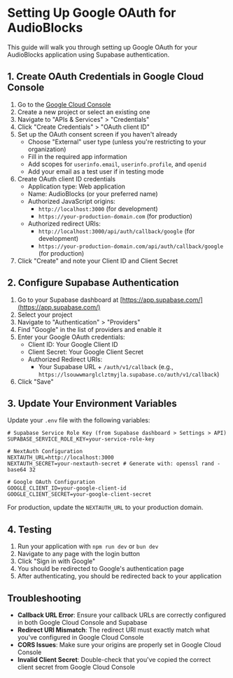 # Setting Up Google OAuth for AudioBlocks

This guide will walk you through setting up Google OAuth for your AudioBlocks application using Supabase authentication.

## 1. Create OAuth Credentials in Google Cloud Console

1. Go to the [Google Cloud Console](https://console.cloud.google.com/)
2. Create a new project or select an existing one
3. Navigate to "APIs & Services" > "Credentials"
4. Click "Create Credentials" > "OAuth client ID"
5. Set up the OAuth consent screen if you haven't already
   - Choose "External" user type (unless you're restricting to your organization)
   - Fill in the required app information
   - Add scopes for `userinfo.email`, `userinfo.profile`, and `openid`
   - Add your email as a test user if in testing mode
6. Create OAuth client ID credentials
   - Application type: Web application
   - Name: AudioBlocks (or your preferred name)
   - Authorized JavaScript origins: 
     - `http://localhost:3000` (for development)
     - `https://your-production-domain.com` (for production)
   - Authorized redirect URIs:
     - `http://localhost:3000/api/auth/callback/google` (for development)
     - `https://your-production-domain.com/api/auth/callback/google` (for production)
7. Click "Create" and note your Client ID and Client Secret

## 2. Configure Supabase Authentication

1. Go to your Supabase dashboard at [https://app.supabase.com/](https://app.supabase.com/)
2. Select your project
3. Navigate to "Authentication" > "Providers"
4. Find "Google" in the list of providers and enable it
5. Enter your Google OAuth credentials:
   - Client ID: Your Google Client ID
   - Client Secret: Your Google Client Secret
   - Authorized Redirect URIs: 
     - Your Supabase URL + `/auth/v1/callback` (e.g., `https://lsouwwmarglclztmyjla.supabase.co/auth/v1/callback`)
6. Click "Save"

## 3. Update Your Environment Variables

Update your `.env` file with the following variables:

```
# Supabase Service Role Key (from Supabase dashboard > Settings > API)
SUPABASE_SERVICE_ROLE_KEY=your-service-role-key

# NextAuth Configuration
NEXTAUTH_URL=http://localhost:3000
NEXTAUTH_SECRET=your-nextauth-secret # Generate with: openssl rand -base64 32

# Google OAuth Configuration
GOOGLE_CLIENT_ID=your-google-client-id
GOOGLE_CLIENT_SECRET=your-google-client-secret
```

For production, update the `NEXTAUTH_URL` to your production domain.

## 4. Testing

1. Run your application with `npm run dev` or `bun dev`
2. Navigate to any page with the login button
3. Click "Sign in with Google"
4. You should be redirected to Google's authentication page
5. After authenticating, you should be redirected back to your application

## Troubleshooting

- **Callback URL Error**: Ensure your callback URLs are correctly configured in both Google Cloud Console and Supabase
- **Redirect URI Mismatch**: The redirect URI must exactly match what you've configured in Google Cloud Console
- **CORS Issues**: Make sure your origins are properly set in Google Cloud Console
- **Invalid Client Secret**: Double-check that you've copied the correct client secret from Google Cloud Console

